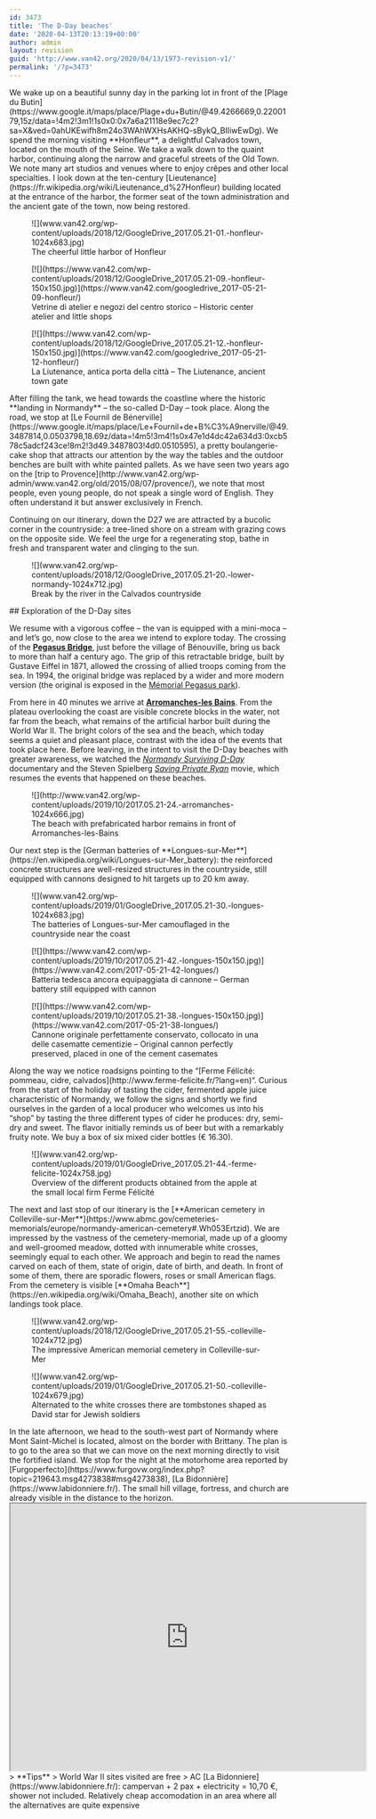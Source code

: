 ```yaml
---
id: 3473
title: 'The D-Day beaches'
date: '2020-04-13T20:13:19+00:00'
author: admin
layout: revision
guid: 'http://www.van42.org/2020/04/13/1973-revision-v1/'
permalink: '/?p=3473'
---
```


<div class="wp-container-3936 wp-block-columns has-2-columns"><div class="wp-container-3934 wp-block-column">We wake up on a beautiful sunny day in the parking lot in front of the [Plage du Butin](https://www.google.it/maps/place/Plage+du+Butin/@49.4266669,0.2200179,15z/data=!4m2!3m1!1s0x0:0x7a6a21118e9ec7c2?sa=X&ved=0ahUKEwifh8m24o3WAhWXHsAKHQ-sBykQ_BIIiwEwDg). We spend the morning visiting **Honfleur**, a delightful Calvados town, located on the mouth of the Seine. We take a walk down to the quaint harbor, continuing along the narrow and graceful streets of the Old Town. We note many art studios and venues where to enjoy crêpes and other local specialties. I look down at the ten-century [Lieutenance](https://fr.wikipedia.org/wiki/Lieutenance_d%27Honfleur) building located at the entrance of the harbor, the former seat of the town administration and the ancient gate of the town, now being restored.

<figure class="wp-block-image">![](www.van42.org/wp-content/uploads/2018/12/GoogleDrive_2017.05.21-01.-honfleur-1024x683.jpg)<figcaption>The cheerful little harbor of Honfleur</figcaption></figure><div class="wp-block-dgwt-justified-gallery"><div class="gallery galleryid-3473 gallery-columns-3 gallery-size-thumbnail" id="gallery-6687"><figure class="gallery-item"><div class="gallery-icon landscape"> [![](https://www.van42.com/wp-content/uploads/2018/12/GoogleDrive_2017.05.21-09.-honfleur-150x150.jpg)](https://www.van42.com/googledrive_2017-05-21-09-honfleur/) </div> <figcaption class="wp-caption-text gallery-caption" id="gallery-6687-790"> Vetrine di atelier e negozi del centro storico – Historic center atelier and little shops </figcaption></figure><figure class="gallery-item"><div class="gallery-icon portrait"> [![](https://www.van42.com/wp-content/uploads/2018/12/GoogleDrive_2017.05.21-12.-honfleur-150x150.jpg)](https://www.van42.com/googledrive_2017-05-21-12-honfleur/) </div> <figcaption class="wp-caption-text gallery-caption" id="gallery-6687-791"> La Liutenance, antica porta della città – The Liutenance, ancient town gate </figcaption></figure> </div></div>After filling the tank, we head towards the coastline where the historic **landing in Normandy** – the so-called D-Day – took place. Along the road, we stop at [Le Fournil de Bénerville](https://www.google.it/maps/place/Le+Fournil+de+B%C3%A9nerville/@49.3487814,0.0503798,18.69z/data=!4m5!3m4!1s0x47e1d4dc42a634d3:0xcb578c5adcf243ce!8m2!3d49.3487803!4d0.0510595), a pretty boulangerie-cake shop that attracts our attention by the way the tables and the outdoor benches are built with white painted pallets. As we have seen two years ago on the [trip to Provence](http://www.van42.org/wp-admin/www.van42.org/old/2015/08/07/provence/), we note that most people, even young people, do not speak a single word of English. They often understand it but answer exclusively in French.

Continuing on our itinerary, down the D27 we are attracted by a bucolic corner in the countryside: a tree-lined shore on a stream with grazing cows on the opposite side. We feel the urge for a regenerating stop, bathe in fresh and transparent water and clinging to the sun.

<figure class="wp-block-image">![](www.van42.org/wp-content/uploads/2018/12/GoogleDrive_2017.05.21-20.-lower-normandy-1024x712.jpg)<figcaption>Break by the river in the Calvados countryside</figcaption></figure>## Exploration of the D-Day sites

We resume with a vigorous coffee – the van is equipped with a mini-moca – and let’s go, now close to the area we intend to explore today. The crossing of the **[Pegasus Bridge](https://musee.memorial-pegasus.com/en/pegasus-bridge/)**, just before the village of Bénouville, bring us back to more than half a century ago. The grip of this retractable bridge, built by Gustave Eiffel in 1871, allowed the crossing of allied troops coming from the sea. In 1994, the original bridge was replaced by a wider and more modern version (the original is exposed in the [Mémorial Pegasus park](https://musee.memorial-pegasus.com/en/)).

From here in 40 minutes we arrive at **[Arromanches-les Bains](http://it.normandie-tourisme.fr/la-normandia-si-presenta/citta-e-villaggi-della-normandia/altri-luoghi-importanti/arromanches-564-6.html)**. From the plateau overlooking the coast are visible concrete blocks in the water, not far from the beach, what remains of the artificial harbor built during the World War II. The bright colors of the sea and the beach, which today seems a quiet and pleasant place, contrast with the idea of the events that took place here. Before leaving, in the intent to visit the D-Day beaches with greater awareness, we watched the *[Normandy Surviving D-Day](https://www.youtube.com/watch?v=VGz9j-HbieU)* documentary and the Steven Spielberg [*Saving Private Ryan*](https://en.wikipedia.org/wiki/Saving_Private_Ryan) movie, which resumes the events that happened on these beaches.

<figure class="wp-block-image">![](http://www.van42.org/wp-content/uploads/2019/10/2017.05.21-24.-arromanches-1024x666.jpg)<figcaption>The beach with prefabricated harbor remains in front of Arromanches-les-Bains</figcaption></figure>Our next step is the [German batteries of **Longues-sur-Mer**](https://en.wikipedia.org/wiki/Longues-sur-Mer_battery): the reinforced concrete structures are well-resized structures in the countryside, still equipped with cannons designed to hit targets up to 20 km away.

<figure class="wp-block-image">![](www.van42.org/wp-content/uploads/2019/01/GoogleDrive_2017.05.21-30.-longues-1024x683.jpg)<figcaption>The batteries of Longues-sur-Mer camouflaged in the countryside near the coast</figcaption></figure><div class="wp-block-dgwt-justified-gallery"><div class="gallery galleryid-3473 gallery-columns-3 gallery-size-thumbnail" id="gallery-6688"><figure class="gallery-item"><div class="gallery-icon landscape"> [![](https://www.van42.com/wp-content/uploads/2019/10/2017.05.21-42.-longues-150x150.jpg)](https://www.van42.com/2017-05-21-42-longues/) </div> <figcaption class="wp-caption-text gallery-caption" id="gallery-6688-1968"> Batteria tedesca ancora equipaggiata di cannone – German battery still equipped with cannon </figcaption></figure><figure class="gallery-item"><div class="gallery-icon portrait"> [![](https://www.van42.com/wp-content/uploads/2019/10/2017.05.21-38.-longues-150x150.jpg)](https://www.van42.com/2017-05-21-38-longues/) </div> <figcaption class="wp-caption-text gallery-caption" id="gallery-6688-1969"> Cannone originale perfettamente conservato, collocato in una delle casematte cementizie – Original cannon perfectly preserved, placed in one of the cement casemates </figcaption></figure> </div></div>Along the way we notice roadsigns pointing to the “[Ferme Félícíté: pommeau, cidre, calvados](http://www.ferme-felicite.fr/?lang=en)“. Curious from the start of the holiday of tasting the cider, fermented apple juice characteristic of Normandy, we follow the signs and shortly we find ourselves in the garden of a local producer who welcomes us into his “shop” by tasting the three different types of cider he produces: dry, semi-dry and sweet. The flavor initially reminds us of beer but with a remarkably fruity note. We buy a box of six mixed cider bottles (€ 16.30).

<figure class="wp-block-image">![](www.van42.org/wp-content/uploads/2019/01/GoogleDrive_2017.05.21-44.-ferme-felicite-1024x758.jpg)<figcaption>Overview of the different products obtained from the apple at the small local firm Ferme Félícíté</figcaption></figure>The next and last stop of our itinerary is the [**American cemetery in Colleville-sur-Mer**](https://www.abmc.gov/cemeteries-memorials/europe/normandy-american-cemetery#.Wh053Ertzid). We are impressed by the vastness of the cemetery-memorial, made up of a gloomy and well-groomed meadow, dotted with innumerable white crosses, seemingly equal to each other. We approach and begin to read the names carved on each of them, state of origin, date of birth, and death. In front of some of them, there are sporadic flowers, roses or small American flags. From the cemetery is visible [**Omaha Beach**](https://en.wikipedia.org/wiki/Omaha_Beach), another site on which landings took place.

<figure class="wp-block-image">![](www.van42.org/wp-content/uploads/2018/12/GoogleDrive_2017.05.21-55.-colleville-1024x712.jpg)<figcaption>The impressive American memorial cemetery in Colleville-sur-Mer</figcaption></figure><figure class="wp-block-image">![](www.van42.org/wp-content/uploads/2019/01/GoogleDrive_2017.05.21-50.-colleville-1024x679.jpg)<figcaption>Alternated to the white crosses there are tombstones shaped as David star for Jewish soldiers</figcaption></figure>In the late afternoon, we head to the south-west part of Normandy where Mont Saint-Michel is located, almost on the border with Brittany. The plan is to go to the area so that we can move on the next morning directly to visit the fortified island. We stop for the night at the motorhome area reported by [Furgoperfecto](https://www.furgovw.org/index.php?topic=219643.msg4273838#msg4273838), [La Bidonnière](https://www.labidonniere.fr/). The small hill village, fortress, and church are already visible in the distance to the horizon.

</div><div class="wp-container-3935 wp-block-column"><iframe height="480" loading="lazy" src="https://www.google.com/maps/d/embed?mid=1BlJ3dC7rhjk5CzPv3MP5MWl_CN8" width="640"></iframe>> **Tips**  
> World War II sites visited are free  
> AC [La Bidonniere](https://www.labidonniere.fr/): campervan + 2 pax + electricity = 10,70 €, shower not included. Relatively cheap accomodation in an area where all the alternatives are quite expensive

</div></div>